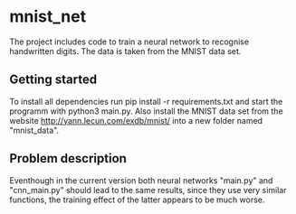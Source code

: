# mnist_net

The project includes code to train a neural network to recognise handwritten digits. The data is taken from the MNIST data set.

## Getting started

To install all dependencies run pip install -r requirements.txt and start the programm with python3 main.py. 
Also install the MNIST data set from the website http://yann.lecun.com/exdb/mnist/ into a new folder named "mnist_data".

## Problem description

Eventhough in the current version both neural networks "main.py" and "cnn_main.py" should lead to the same results, since they use very similar functions, 
the training effect of the latter appears to be much worse.
